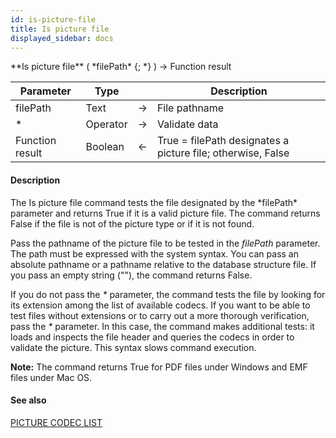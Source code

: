 ```yaml
---
id: is-picture-file
title: Is picture file
displayed_sidebar: docs
---
```


<!--REF #_command_.Is picture file.Syntax-->**Is picture file** ( *filePath* {; *} ) -> Function result<!-- END REF-->
<!--REF #_command_.Is picture file.Params-->
| Parameter | Type |  | Description |
| --- | --- | --- | --- |
| filePath | Text | -> | File pathname |
| * | Operator | -> | Validate data |
| Function result | Boolean | <- | True = filePath designates a picture file; otherwise, False |

<!-- END REF-->

#### Description 

<!--REF #_command_.Is picture file.Summary-->The Is picture file command tests the file designated by the *filePath* parameter and returns True if it is a valid picture file.<!-- END REF--> The command returns False if the file is not of the picture type or if it is not found. 

Pass the pathname of the picture file to be tested in the *filePath* parameter. The path must be expressed with the system syntax. You can pass an absolute pathname or a pathname relative to the database structure file. If you pass an empty string (""), the command returns False. 

If you do not pass the *\** parameter, the command tests the file by looking for its extension among the list of available codecs. If you want to be able to test files without extensions or to carry out a more thorough verification, pass the *\** parameter. In this case, the command makes additional tests: it loads and inspects the file header and queries the codecs in order to validate the picture. This syntax slows command execution.

**Note:** The command returns True for PDF files under Windows and EMF files under Mac OS. 

#### See also 
[PICTURE CODEC LIST](picture-codec-list.md)  